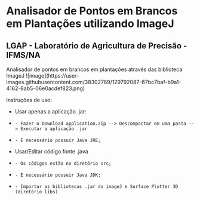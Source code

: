 # Analisador de Pontos em Brancos em Plantações utilizando ImageJ

<h2> LGAP - Laboratório de Agricultura de Precisão -IFMS/NA </h2>
Analisador de pontos em brancos em plantações através das biblioteca ImageJ
![image](https://user-images.githubusercontent.com/38302789/129792087-67bc7baf-b9a1-4162-8ab5-06e0acdef823.png)

Instruções de uso:
* Usar apenas a aplicação .jar:
*     - Fazer o Download application.zip --> Descompactar em uma pasta --> Executar a aplicação .jar
*     - É necessário possuir Java JRE;
* Usar/Editar código fonte .java
*     - Os códigos estão no diretório src; 
*     - É necessário possuir Java JDK;
*     - Importar as bibliotecas .jar do imageJ e Surface Plotter 3D (diretório libs)
